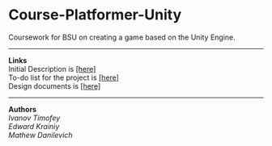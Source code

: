 # Course-Platformer-Unity

Coursework for BSU on creating a game based on the Unity Engine.

---

**Links**  
Initial Description is [[here]](https://docs.google.com/spreadsheets/d/16kuMLNiDDJDodUZ7ELsghHDk5h5e4oW52kvDQl2wn7U)  
To-do list for the project is [[here]](../../projects/1)  
Design documents is [[here]](https://docs.google.com/spreadsheets/d/16kuMLNiDDJDodUZ7ELsghHDk5h5e4oW52kvDQl2wn7U)

---

**Authors**  
*Ivanov Timofey  
Edward Krainiy  
Mathew Danilevich* 
